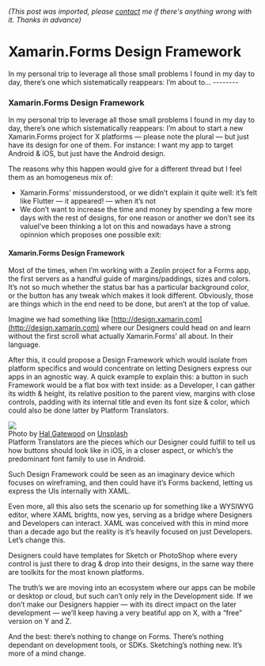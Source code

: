 *(This post was imported, please [contact](#/contact) me if there's anything wrong with it. Thanks in advance)*

# Xamarin.Forms Design Framework

   In my personal trip to leverage all those small problems I found in my day to day, there’s one which sistematically reappears: I’m about to…   --------
  
### Xamarin.Forms Design Framework

In my personal trip to leverage all those small problems I found in my day to day, there’s one which sistematically reappears: I’m about to start a new Xamarin.Forms project for X platforms — please note the plural — but just have its design for one of them. For instance: I want my app to target Android & iOS, but just have the Android design.

The reasons why this happen would give for a different thread but I feel them as an homogeneus mix of:


  * Xamarin.Forms’ missunderstood, or we didn’t explain it quite well: it’s felt like Flutter — it appeared! — when it’s not
  * We don’t want to increase the time and money by spending a few more days with the rest of designs, for one reason or another we don’t see its valueI’ve been thinking a lot on this and nowadays have a strong opinnion which proposes one possible exit:

#### **Xamarin.Forms Design Framework**

Most of the times, when I’m working with a Zeplin project for a Forms app, the first servers as a handful guide of margins/paddings, sizes and colors. It’s not so much whether the status bar has a particular background color, or the button has any tweak which makes it look different. Obviously, those are things which in the end need to be done, but aren’t at the top of value.

Imagine we had something like [http://design.xamarin.com](http://design.xamarin.com) where our Designers could head on and learn without the first scroll what actually Xamarin.Forms’ all about. In their language.

After this, it could propose a Design Framework which would isolate from platform specifics and would concentrate on letting Designers express our apps in an agnostic way. A quick example to explain this: a button in such Framework would be a flat box with text inside: as a Developer, I can gather its width & height, its relative position to the parent view, margins with close controls, padding with its internal title and even its font size & color, which could also be done latter by Platform Translators.

  
![](https://cdn-images-1.medium.com/max/1000/0*t7UJdpwx2KGsTC1N)  
Photo by [Hal Gatewood](https://unsplash.com/@halgatewood?utm_source=medium&amp;utm_medium=referral) on [Unsplash](https://unsplash.com?utm_source=medium&amp;utm_medium=referral)  
Platform Translators are the pieces which our Designer could fulfill to tell us how buttons should look like in iOS, in a closer aspect, or which’s the predominant font family to use in Android.

Such Design Framework could be seen as an imaginary device which focuses on wireframing, and then could have it’s Forms backend, letting us express the UIs internally with XAML.

Even more, all this also sets the scenario up for something like a WYSIWYG editor, where XAML brights, now yes, serving as a bridge where Designers and Developers can interact. XAML was conceived with this in mind more than a decade ago but the reality is it’s heavily focused on just Developers. Let’s change this.

Designers could have templates for Sketch or PhotoShop where every control is just there to drag & drop into their designs, in the same way there are toolkits for the most known platforms.

The truth’s we are moving into an ecosystem where our apps can be mobile or desktop or cloud, but such can’t only rely in the Development side. If we don’t make our Designers happier — with its direct impact on the later development — we’ll keep having a very beatiful app on X, with a “free” version on Y and Z.

And the best: there’s nothing to change on Forms. There’s nothing dependant on development tools, or SDKs. Sketching’s nothing new. It’s more of a mind change.